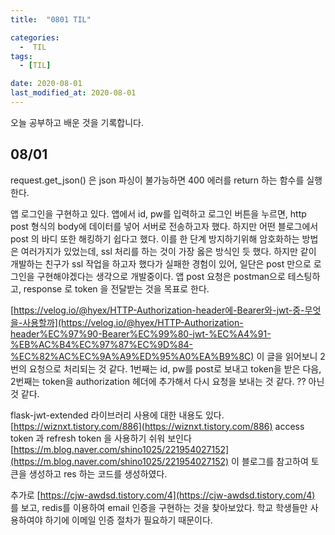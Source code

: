 ```yaml
---
title:  "0801 TIL" 

categories:
  -  TIL
tags:
  - [TIL]

date: 2020-08-01
last_modified_at: 2020-08-01
---
```


오늘 공부하고 배운 것을 기록합니다. 

## 08/01
request.get_json() 은 json 파싱이 불가능하면 400 에러를 return 하는 함수를 실행한다.

앱 로그인을 구현하고 있다. 앱에서 id, pw를 입력하고 로그인 버튼을 누르면, http post 형식의 body에 데이터를 넣어 서버로 전송하고자 했다. 하지만 어떤 블로그에서 post 의 바디 또한 해킹하기 쉽다고 했다. 이를 한 단계 방지하기위해 암호화하는 방법은 여러가지가 있었는데, ssl 처리를 하는 것이 가장 옳은 방식인 듯 했다. 하지만 같이 개발하는 친구가 ssl 작업을 하고자 했다가 실패한 경험이 있어, 일단은 post 만으로 로그인을 구현해야겠다는 생각으로 개발중이다. 앱 post 요청은 postman으로 테스팅하고, response 로 token 을 전달받는 것을 목표로 한다. 

[https://velog.io/@hyex/HTTP-Authorization-header에-Bearer와-jwt-중-무엇을-사용할까](https://velog.io/@hyex/HTTP-Authorization-header%EC%97%90-Bearer%EC%99%80-jwt-%EC%A4%91-%EB%AC%B4%EC%97%87%EC%9D%84-%EC%82%AC%EC%9A%A9%ED%95%A0%EA%B9%8C) 이 글을 읽어보니 2번의 요청으로 처리되는 것 같다. 1번째는 id, pw를 post로 보내고 token을 받은 다음, 2번째는 token을 authorization 헤더에 추가해서 다시 요청을 보내는 것 같다. ?? 아닌 것 같다. 

flask-jwt-extended 라이브러리 사용에 대한 내용도 있다. [https://wiznxt.tistory.com/886](https://wiznxt.tistory.com/886) access token 과 refresh token 을 사용하기 쉬워 보인다 [https://m.blog.naver.com/shino1025/221954027152](https://m.blog.naver.com/shino1025/221954027152) 이 블로그를 참고하여 토큰을 생성하고 res 하는 코드를 생성하였다. 

추가로 [https://cjw-awdsd.tistory.com/4](https://cjw-awdsd.tistory.com/4) 를 보고, redis를 이용하여 email 인증을 구현하는 것을 찾아보았다. 학교 학생들만 사용하여야 하기에 이메일 인증 절차가 필요하기 때문이다.